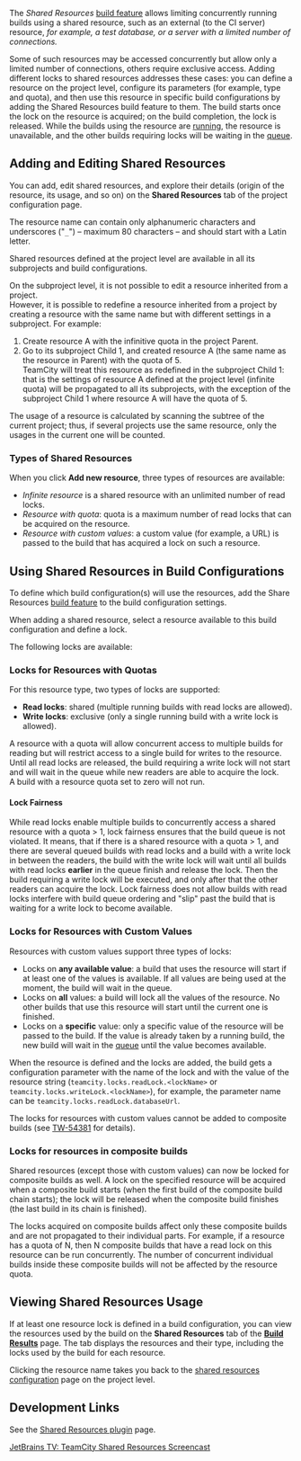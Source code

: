 [//]: # (title: Shared Resources)
[//]: # (auxiliary-id: Shared Resources)

The _Shared Resources_ [build feature](adding-build-features.md) allows limiting concurrently running builds using a shared resource, such as an external (to the CI server) resource, _for example, a test database, or a server with a limited number of connections._

Some of such resources may be accessed concurrently but allow only a limited number of connections, others require exclusive access. Adding different locks to shared resources addresses these cases: you can define a resource on the project level, configure its parameters (for example, type and quota), and then use this resource in specific build configurations by adding the Shared Resources build feature to them. The build starts once the lock on the resource is acquired; on the build completion, the lock is released. While the builds using the resource are [running](build-state.md), the resource is unavailable, and the other builds requiring locks will be waiting in the [queue](build-queue.md).

## Adding and Editing Shared Resources

You can add, edit shared resources, and explore their details (origin of the resource, its usage, and so on) on the __Shared Resources__ tab of the project configuration page.

The resource name can contain only alphanumeric characters and underscores ("`_`") – maximum 80 characters – and should start with a Latin letter.

Shared resources defined at the project level are available in all its subprojects and build configurations.

On the subproject level, it is not possible to edit a resource inherited from a project.   
However, it is possible to redefine a resource inherited from a project by creating a resource with the same name but with different settings in a subproject. For example:
1. Create resource A with the infinitive quota in the project Parent.
2. Go to its subproject Child 1, and created resource A (the same name as the resource in Parent) with the quota of 5.    
TeamCity will treat this resource as redefined in the subproject Child 1: that is the settings of resource A defined at the project level (infinite quota) will be propagated to all its subprojects, with the exception of the subproject Child 1 where resource A will have the quota of 5.

The usage of a resource is calculated by scanning the subtree of the current project; thus, if several projects use the same resource, only the usages in the current one will be counted.

### Types of Shared Resources

When you click __Add new resource__, three types of resources are available:
* _Infinite resource_ is a shared resource with an unlimited number of read locks.
* _Resource with quota_: quota is a maximum number of read locks that can be acquired on the resource.
* _Resource with custom values_: a custom value (for example, a URL) is passed to the build that has acquired a lock on such a resource.

## Using Shared Resources in Build Configurations

To define which build configuration(s) will use the resources, add the Share Resources [build feature](adding-build-features.md) to the build configuration settings.

When adding a shared resource, select a resource available to this build configuration and define a lock.

The following locks are available:

### Locks for Resources with Quotas

For this resource type, two types of locks are supported:
* __Read locks__: shared (multiple running builds with read locks are allowed).
* __Write locks__: exclusive (only a single running build with a write lock is allowed).

A resource with a quota will allow concurrent access to multiple builds for reading but will restrict access to a single build for writes to the resource. Until all read locks are released, the build requiring a write lock will not start and will wait in the queue while new readers are able to acquire the lock.    
A build with a resource quota set to zero will not run.

#### Lock Fairness

While read locks enable multiple builds to concurrently access a shared resource with a quota \> 1, lock fairness ensures that the build queue is not violated. It means, that if there is a shared resource with a quota \> 1, and there are several queued builds with read locks and a build with a write lock in between the readers, the build with the write lock will wait until all builds with read locks __earlier__ in the queue finish and release the lock. Then the build requiring a write lock will be executed, and only after that the other readers can acquire the lock. Lock fairness does not allow builds with read locks interfere with build queue ordering and "slip" past the build that is waiting for a write lock to become available.

### Locks for Resources with Custom Values

Resources with custom values support three types of locks:
* Locks on __any available value__: a build that uses the resource will start if at least one of the values is available. If all values are being used at the moment, the build will wait in the queue.
* Locks on __all__ values: a build will lock all the values of the resource. No other builds that use this resource will start until the current one is finished.
* Locks on a __specific__ value: only a specific value of the resource will be passed to the build. If the value is already taken by a running build, the new build will wait in the [queue](build-queue.md) until the value becomes available.

When the resource is defined and the locks are added, the build gets a configuration parameter with the name of the lock and with the value of the resource string (`teamcity.locks.readLock.<lockName>` or `teamcity.locks.writeLock.<lockName>`), for example, the parameter name can be `teamcity.locks.readLock.databaseUrl`.

<note>

The locks for resources with custom values cannot be added to composite builds (see [TW-54381](https://youtrack.jetbrains.com/issue/TW-54381) for details).
</note>

### Locks for resources in composite builds

Shared resources (except those with custom values) can now be locked for composite builds as well. A lock on the specified resource will be acquired when a composite build starts (when the first build of the composite build chain starts); the lock will be released when the composite build finishes (the last build in its chain is finished). 

The locks acquired on composite builds affect only these composite builds and are not propagated to their individual parts. For example, if a resource has a quota of N, then N composite builds that have a read lock on this resource can be run concurrently. The number of concurrent individual builds inside these composite builds will not be affected by the resource quota.

## Viewing Shared Resources Usage

If at least one resource lock is defined in a build configuration, you can view the resources used by the build on the __Shared Resources__ tab of the __[Build Results](working-with-build-results.md)__ page. The tab displays the resources and their type, including the locks used by the build for each resource.

Clicking the resource name takes you back to the [shared resources configuration](#Adding+and+Editing+Shared+Resources) page on the project level.

## Development Links

See the [Shared Resources plugin](https://plugins.jetbrains.com/plugin/9075-shared-resources) page.

<seealso>
        <category ref="videos">
            <a href="http://tv.jetbrains.net/videocontent/teamcity-shared-resources">JetBrains TV: TeamCity Shared Resources Screencast</a>
        </category>
</seealso>